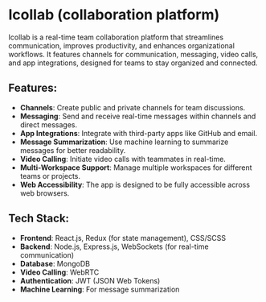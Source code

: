 # Icollab (collaboration platform)

Icollab is a real-time team collaboration platform that streamlines communication, improves productivity, and enhances organizational workflows. It features channels for communication, messaging, video calls, and app integrations, designed for teams to stay organized and connected.

## Features:
- **Channels**: Create public and private channels for team discussions.
- **Messaging**: Send and receive real-time messages within channels and direct messages.
- **App Integrations**: Integrate with third-party apps like GitHub and email.
- **Message Summarization**: Use machine learning to summarize messages for better readability.
- **Video Calling**: Initiate video calls with teammates in real-time.
- **Multi-Workspace Support**: Manage multiple workspaces for different teams or projects.
- **Web Accessibility**: The app is designed to be fully accessible across web browsers.

## Tech Stack:
- **Frontend**: React.js, Redux (for state management), CSS/SCSS
- **Backend**: Node.js, Express.js, WebSockets (for real-time communication)
- **Database**: MongoDB
- **Video Calling**: WebRTC
- **Authentication**: JWT (JSON Web Tokens)
- **Machine Learning**: For message summarization
